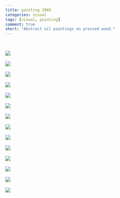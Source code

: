 ```yaml
---
title: painting 2005
categories: visual
tags: [visual, painting]
comment: true
short: "Abstract oil paintings on pressed wood."
---
```


<br>

![](/../assets/images/2005-04-01-khofstadter-painting-chien.jpg)
<br><br>
![](/../assets/images/2005-04-01-khofstadter-painting-crucify.jpg)
<br><br>
![](/../assets/images/2005-04-01-khofstadter-painting-daydreaming.jpg)
<br><br>
![](/../assets/images/2005-04-01-khofstadter-painting-eye.jpg)
<br><br>
![](/../assets/images/2005-04-01-khofstadter-painting-fraction.jpg)
<br><br>
![](/../assets/images/2005-04-01-khofstadter-painting-goa.jpg)
<br><br>
![](/../assets/images/2005-04-01-khofstadter-painting-hunger.jpg)
<br><br>
![](/../assets/images/2005-04-01-khofstadter-painting-insomnia.jpg)
<br><br>
![](/../assets/images/2005-04-01-khofstadter-painting-love_potion.jpg)
<br><br>
![](/../assets/images/2005-04-01-khofstadter-painting-music.jpg)
<br><br>
![](/../assets/images/2005-04-01-khofstadter-painting-oz_s_dorothy.jpg)
<br><br>
![](/../assets/images/2005-04-01-khofstadter-painting-prayer.jpg)
<br><br>
![](/../assets/images/2005-04-01-khofstadter-painting-social_game.jpg)
<br><br>
![](/../assets/images/2005-04-01-khofstadter-painting-sun_lovers.jpg)
<br><br>
